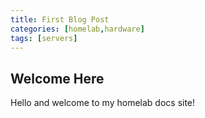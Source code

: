 ```yaml
---
title: First Blog Post
categories: [homelab,hardware]
tags: [servers]
---
```


## Welcome Here

Hello and welcome to my homelab docs site!